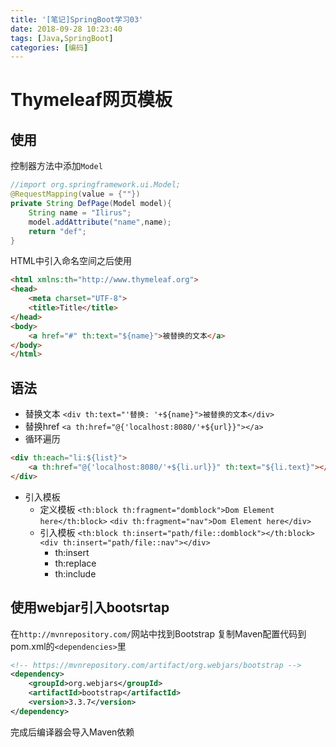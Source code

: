 ```yaml
---
title: '[笔记]SpringBoot学习03'
date: 2018-09-28 10:23:40
tags: [Java,SpringBoot]
categories: [编码]
---
```


# Thymeleaf网页模板
## 使用
控制器方法中添加`Model`
```java
//import org.springframework.ui.Model;
@RequestMapping(value = {""})
private String DefPage(Model model){
    String name = "Ilirus";
    model.addAttribute("name",name);
    return "def";
}
```

HTML中引入命名空间之后使用
```html
<html xmlns:th="http://www.thymeleaf.org">
<head>
    <meta charset="UTF-8">
    <title>Title</title>
</head>
<body>
    <a href="#" th:text="${name}">被替换的文本</a>
</body>
</html>
```

<!-- more -->

## 语法
- 替换文本
`<div th:text="'替换: '+${name}">被替换的文本</div>`
- 替换href
`<a th:href="@{'localhost:8080/'+${url}}"></a>`
- 循环遍历
```html
<div th:each="li:${list}">
    <a th:href="@{'localhost:8080/'+${li.url}}" th:text="${li.text}"></a>
</div>
```
- 引入模板
  - 定义模板
    `<th:block th:fragment="domblock">Dom Element here</th:block>`
    `<div th:fragment="nav">Dom Element here</div>`
  - 引入模板
    `<th:block th:insert="path/file::domblock"></th:block>`
    `<div th:insert="path/file::nav"></div>`
    - th:insert
    - th:replace
    - th:include




## 使用webjar引入bootsrtap
在`http://mvnrepository.com/`网站中找到Bootstrap
复制Maven配置代码到pom.xml的`<dependencies>`里
```xml
<!-- https://mvnrepository.com/artifact/org.webjars/bootstrap -->
<dependency>
    <groupId>org.webjars</groupId>
    <artifactId>bootstrap</artifactId>
    <version>3.3.7</version>
</dependency>
```
完成后编译器会导入Maven依赖
